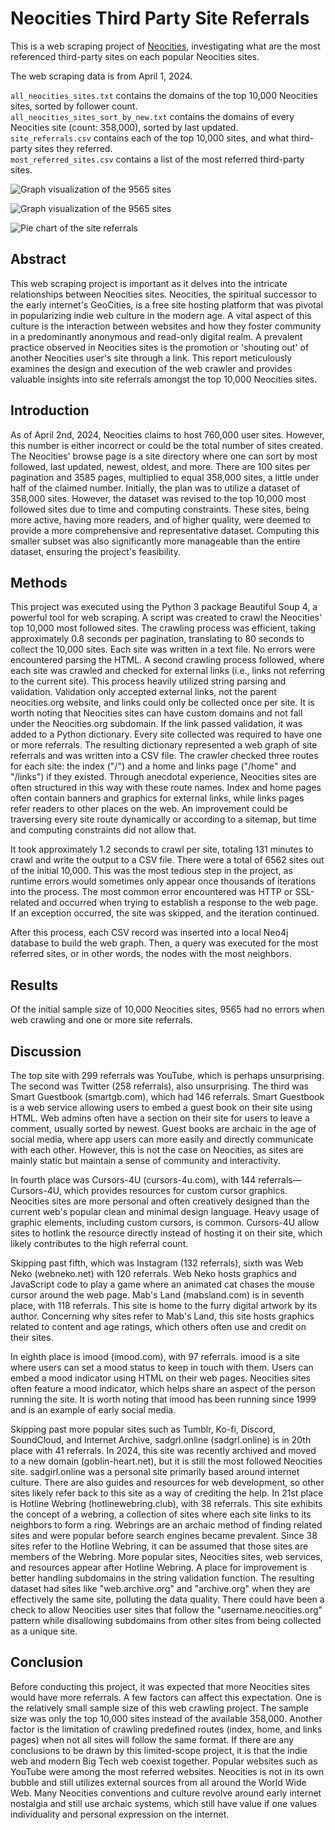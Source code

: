 # Neocities Third Party Site Referrals

This is a web scraping project of [Neocities](https://neocities.org), investigating what are the most referenced third-party sites on each popular Neocities sites.

The web scraping data is from April 1, 2024.

`all_neocities_sites.txt` contains the domains of the top 10,000 Neocities sites, sorted by follower count.\
`all_neocities_sites_sort_by_new.txt` contains the domains of every Neocities site (count: 358,000), sorted by last updated.\
`site_referrals.csv` contains each of the top 10,000 sites, and what third-party sites they referred.\
`most_referred_sites.csv` contains a list of the most referred third-party sites.

![Graph visualization of the 9565 sites](https://github.com/pastelorange/neocities-site-referrals/blob/main/Screenshot%202024-04-03%20114715.png?raw=true)

![Graph visualization of the 9565 sites](https://github.com/pastelorange/neocities-site-referrals/blob/main/Screenshot%202024-04-03%20114809.png?raw=true)

![Pie chart of the site referrals](https://cdn.discordapp.com/attachments/1142497370899222538/1331782055692079195/image.png?ex=6792de31&is=67918cb1&hm=6c609de2c7d47974c36180f712fe7ba40831037e1be1240c80877a2023ae58f2&)

## Abstract

This web scraping project is important as it delves into the intricate relationships
between Neocities sites. Neocities, the spiritual successor to the early internet's
GeoCities, is a free site hosting platform that was pivotal in popularizing indie web
culture in the modern age. A vital aspect of this culture is the interaction between
websites and how they foster community in a predominantly anonymous and read-only
digital realm. A prevalent practice observed in Neocities sites is the promotion or
'shouting out' of another Neocities user's site through a link. This report meticulously
examines the design and execution of the web crawler and provides valuable insights
into site referrals amongst the top 10,000 Neocities sites.

## Introduction

As of April 2nd, 2024, Neocities claims to host 760,000 user sites. However, this
number is either incorrect or could be the total number of sites created. The Neocities'
browse page is a site directory where one can sort by most followed, last updated,
newest, oldest, and more. There are 100 sites per pagination and 3585 pages, multiplied
to equal 358,000 sites, a little under half of the claimed number. Initially, the plan was
to utilize a dataset of 358,000 sites. However, the dataset was revised to the top 10,000
most followed sites due to time and computing constraints. These sites, being more
active, having more readers, and of higher quality, were deemed to provide a more
comprehensive and representative dataset. Computing this smaller subset was also
significantly more manageable than the entire dataset, ensuring the project's feasibility.

## Methods

This project was executed using the Python 3 package Beautiful Soup 4, a
powerful tool for web scraping. A script was created to crawl the Neocities' top 10,000
most followed sites. The crawling process was efficient, taking approximately 0.8
seconds per pagination, translating to 80 seconds to collect the 10,000 sites. Each site
was written in a text file. No errors were encountered parsing the HTML.
A second crawling process followed, where each site was crawled and checked for
external links (i.e., links not referring to the current site). This process heavily utilized
string parsing and validation. Validation only accepted external links, not the parent
neocities.org website, and links could only be collected once per site. It is worth noting
that Neocities sites can have custom domains and not fall under the Neocities.org
subdomain. If the link passed validation, it was added to a Python dictionary. Every site
collected was required to have one or more referrals. The resulting dictionary
represented a web graph of site referrals and was written into a CSV file.
The crawler checked three routes for each site: the index ("/") and a home and
links page ("/home" and "/links") if they existed. Through anecdotal experience, Neocities
sites are often structured in this way with these route names. Index and home pages
often contain banners and graphics for external links, while links pages refer readers to
other places on the web. An improvement could be traversing every site route
dynamically or according to a sitemap, but time and computing constraints did not allow
that.

It took approximately 1.2 seconds to crawl per site, totaling 131 minutes to crawl
and write the output to a CSV file. There were a total of 6562 sites out of the initial
10,000. This was the most tedious step in the project, as runtime errors would
sometimes only appear once thousands of iterations into the process. The most
common error encountered was HTTP or SSL-related and occurred when trying to
establish a response to the web page. If an exception occurred, the site was skipped,
and the iteration continued.

After this process, each CSV record was inserted into a local Neo4j database to
build the web graph. Then, a query was executed for the most referred sites, or in other
words, the nodes with the most neighbors.

## Results

Of the initial sample size of 10,000 Neocities sites, 9565 had no errors when web
crawling and one or more site referrals.

## Discussion

The top site with 299 referrals was YouTube, which is perhaps unsurprising. The
second was Twitter (258 referrals), also unsurprising. The third was Smart Guestbook
(smartgb.com), which had 146 referrals. Smart Guestbook is a web service allowing users
to embed a guest book on their site using HTML. Web admins often have a section on
their site for users to leave a comment, usually sorted by newest. Guest books are
archaic in the age of social media, where app users can more easily and directly
communicate with each other. However, this is not the case on Neocities, as sites are
mainly static but maintain a sense of community and interactivity.

In fourth place was Cursors-4U (cursors-4u.com), with 144 referrals—Cursors-4U,
which provides resources for custom cursor graphics. Neocities sites are more personal
and often creatively designed than the current web's popular clean and minimal design
language. Heavy usage of graphic elements, including custom cursors, is common.
Cursors-4U allow sites to hotlink the resource directly instead of hosting it on their site,
which likely contributes to the high referral count.

Skipping past fifth, which was Instagram (132 referrals), sixth was Web Neko
(webneko.net) with 120 referrals. Web Neko hosts graphics and JavaScript code to play a
game where an animated cat chases the mouse cursor around the web page.
Mab's Land (mabsland.com) is in seventh place, with 118 referrals. This site is
home to the furry digital artwork by its author. Concerning why sites refer to Mab's Land,
this site hosts graphics related to content and age ratings, which others often use and
credit on their sites.

In eighth place is imood (imood.com), with 97 referrals. imood is a site where
users can set a mood status to keep in touch with them. Users can embed a mood
indicator using HTML on their web pages. Neocities sites often feature a mood
indicator, which helps share an aspect of the person running the site. It is worth noting
that imood has been running since 1999 and is an example of early social media.

Skipping past more popular sites such as Tumblr, Ko-fi, Discord, SoundCloud, and
Internet Archive, sadgrl.online (sadgrl.online) is in 20th place with 41 referrals. In 2024,
this site was recently archived and moved to a new domain (goblin-heart.net), but it is
still the most followed Neocities site. sadgirl.online was a personal site primarily based
around internet culture. There are also guides and resources for web development, so
other sites likely refer back to this site as a way of crediting the help.
In 21st place is Hotline Webring (hotlinewebring.club), with 38 referrals. This site
exhibits the concept of a webring, a collection of sites where each site links to its
neighbors to form a ring. Webrings are an archaic method of finding related sites and
were popular before search engines became prevalent. Since 38 sites refer to the
Hotline Webring, it can be assumed that those sites are members of the Webring. More
popular sites, Neocities sites, web services, and resources appear after Hotline Webring.
A place for improvement is better handling subdomains in the string validation
function. The resulting dataset had sites like "web.archive.org" and "archive.org" when
they are effectively the same site, polluting the data quality. There could have been a
check to allow Neocities user sites that follow the "username.neocities.org" pattern while
disallowing subdomains from other sites from being collected as a unique site.

## Conclusion

Before conducting this project, it was expected that more Neocities sites would
have more referrals. A few factors can affect this expectation. One is the relatively small
sample size of this web crawling project. The sample size was only the top 10,000 sites
instead of the available 358,000. Another factor is the limitation of crawling predefined
routes (index, home, and links pages) when not all sites will follow the same format.
If there are any conclusions to be drawn by this limited-scope project, it is that
the indie web and modern Big Tech web coexist together. Popular websites such as
YouTube were among the most referred websites. Neocities is not in its own bubble and
still utilizes external sources from all around the World Wide Web. Many Neocities
conventions and culture revolve around early internet nostalgia and still use archaic
systems, which still have value if one values individuality and personal expression on the
internet.
